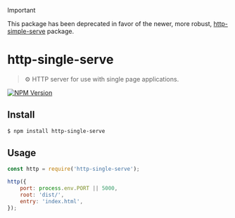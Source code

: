 > [!IMPORTANT]
> This package has been deprecated in favor of the newer, more robust, [http-simple-serve](https://github.com/neogeek/http-simple-serve) package.

# http-single-serve

> ⚙️ HTTP server for use with single page applications.

[![NPM Version](http://img.shields.io/npm/v/http-single-serve.svg?style=flat)](https://www.npmjs.org/package/http-single-serve)

## Install

```bash
$ npm install http-single-serve
```

## Usage

```javascript
const http = require('http-single-serve');

http({
    port: process.env.PORT || 5000,
    root: 'dist/',
    entry: 'index.html',
});
```
